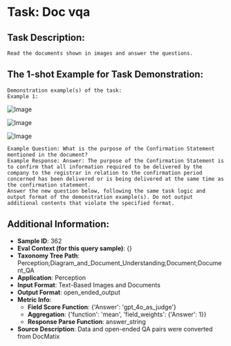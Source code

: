 # Task: Doc vqa

## Task Description:

```
Read the documents shown in images and answer the questions.
```

## The 1-shot Example for Task Demonstration:

```
Demonstration example(s) of the task:
Example 1:
```

![Image](1-1.png)

![Image](1-2.png)

![Image](1-3.png)

```
Example Question: What is the purpose of the Confirmation Statement mentioned in the document?
Example Response: Answer: The purpose of the Confirmation Statement is to confirm that all information required to be delivered by the company to the registrar in relation to the confirmation period concerned has been delivered or is being delivered at the same time as the confirmation statement.
Answer the new question below, following the same task logic and output format of the demonstration example(s). Do not output additional contents that violate the specified format.
```

## Additional Information:

- **Sample ID**: 362
- **Eval Context (for this query sample)**: {}
- **Taxonomy Tree Path**: Perception;Diagram_and_Document_Understanding;Document;Document_QA
- **Application**: Perception
- **Input Format**: Text-Based Images and Documents
- **Output Format**: open_ended_output
- **Metric Info**:
  - **Field Score Function**: {'Answer': 'gpt_4o_as_judge'}
  - **Aggregation**: {'function': 'mean', 'field_weights': {'Answer': 1}}
  - **Response Parse Function**: answer_string
- **Source Description**: Data and open-ended QA pairs were converted from DocMatix
